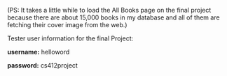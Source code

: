 (PS: It takes a little while to load the All Books page on the final project because there are about 15,000 books in my database and all of them are fetching their cover image from the web.)

Tester user information for the final Project:

**username:** helloword

**password:** cs412project

